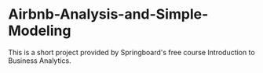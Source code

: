 # Airbnb-Analysis-and-Simple-Modeling
This is a short  project provided by Springboard's free course Introduction to Business Analytics.
